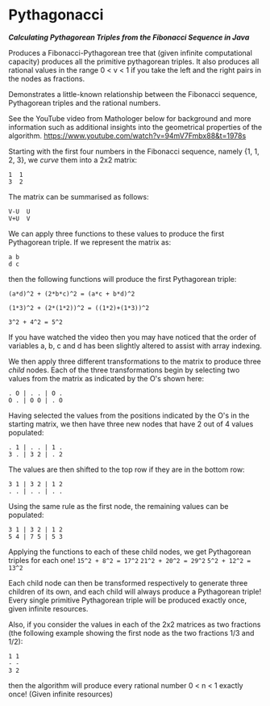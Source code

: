 # Pythagonacci
***Calculating Pythagorean Triples from the Fibonacci Sequence in Java***

Produces a Fibonacci-Pythagorean tree that (given infinite computational capacity) produces all the primitive
pythagorean triples. It also produces all rational values in the range 0 < v < 1 if you take the left and the right
pairs in the nodes as fractions.

Demonstrates a little-known relationship between the Fibonacci sequence, Pythagorean triples and the rational numbers.

See the YouTube video from Mathologer below for background and more information such as additional insights into the
geometrical properties of the algorithm.
https://www.youtube.com/watch?v=94mV7Fmbx88&t=1978s

Starting with the first four numbers in the Fibonacci sequence, namely {1, 1, 2, 3}, we *curve* them into a 2x2 matrix:
```
1  1
3  2
```
The matrix can be summarised as follows:
```
V-U  U
V+U  V
```
We can apply three functions to these values to produce the first Pythagorean triple. If we represent the matrix as:
```
a b
d c
```
then the following functions will produce the first Pythagorean triple:

`(a*d)^2 + (2*b*c)^2 = (a*c + b*d)^2`

`(1*3)^2 + (2*(1*2))^2 = ((1*2)+(1*3))^2`

`3^2 + 4^2 = 5^2`

If you have watched the video then you may have noticed that the order of variables a, b, c and d has been slightly altered to assist with array indexing.

We then apply three different transformations to the matrix to produce three *child* nodes. Each of the three
transformations begin by selecting two values from the matrix as indicated by the O's shown here:
```
. O | . . | O .
O . | O O | . O
```
Having selected the values from the positions indicated by the O's in the starting matrix, we then have three new nodes
that have 2 out of 4 values populated:
```
. 1 | . . | 1 .
3 . | 3 2 | . 2
```
The values are then shifted to the top row if they are in the bottom row:
```
3 1 | 3 2 | 1 2
. . | . . | . .
```
Using the same rule as the first node, the remaining values can be populated:
```
3 1 | 3 2 | 1 2
5 4 | 7 5 | 5 3
```
Applying the functions to each of these child nodes, we get Pythagorean triples for each one!
`15^2 + 8^2 = 17^2`
`21^2 + 20^2 = 29^2`
`5^2 + 12^2 = 13^2`

Each child node can then be transformed respectively to generate three children of its own, and each child will always
produce a Pythagorean triple! Every single primitive Pythagorean triple will be produced exactly once, given infinite
resources.

Also, if you consider the values in each of the 2x2 matrices as two fractions (the following example showing the first
node as the two fractions 1/3 and 1/2):
```
1 1
- -
3 2
```
then the algorithm will produce every rational number 0 < n < 1 exactly once! (Given infinite resources)